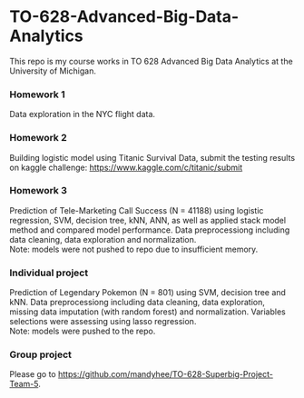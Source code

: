# TO-628-Advanced-Big-Data-Analytics
This repo is my course works in TO 628 Advanced Big Data Analytics at the University of Michigan.

### Homework 1
Data exploration in the NYC flight data.

### Homework 2
Building logistic model using Titanic Survival Data, submit the testing results on kaggle challenge: https://www.kaggle.com/c/titanic/submit


### Homework 3
Prediction of Tele-Marketing Call Success (N = 41188) using logistic regression, SVM, decision tree, kNN, ANN, as well as applied stack model method and compared model performance. Data preprocessiong including data cleaning, data exploration and normalization.   
Note: models were not pushed to repo due to insufficient memory.

### Individual project
Prediction of Legendary Pokemon (N = 801) using SVM, decision tree and kNN. Data preprocessiong including data cleaning, data exploration, missing data imputation (with random forest) and normalization. Variables selections were assessing using lasso regression.  
Note: models were pushed to the repo.

### Group project
Please go to https://github.com/mandyhee/TO-628-Superbig-Project-Team-5.
